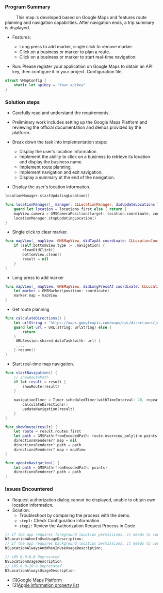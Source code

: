 ### Program Summary
&emsp; &emsp; This map is developed based on Google Maps and features route planning and navigation capabilities. After navigation ends, a trip summary is displayed.

- Features:
    + Long press to add marker, single click to remove marker.
    + Click on a business or marker to plan a route.
    + Click on a business or marker to start real-time navigation.

- Run:
Please register your application on Google Maps to obtain an API key, then configure it in your project. Configuration file.
```Swift
struct VMapConfig {
    static let apiKey = "Your apikey"
}
```

### Solution steps

- Carefully read and understand the requirements.
- Preliminary work includes setting up the Google Maps Platform and reviewing the official documentation and demos provided by the platform.
- Break down the task into implementation steps:
    + Display the user's location information.
    + Implement the ability to click on a business to retrieve its location and display the business name.
    + Implement route planning.
    + Implement navigation and exit navigation.
    + Display a summary at the end of the navigation.

- Display the user's location information.
```Swift
locationManager.startUpdatingLocation()

func locationManager(_ manager: CLLocationManager, didUpdateLocations locations: [CLLocation]) {
    guard let location = locations.first else { return }
    mapView.camera = GMSCameraPosition(target: location.coordinate, zoom: VMapDefaultStyle.normalZoom, bearing: 0, viewingAngle: 0)
    locationManager.stopUpdatingLocation()
}
```

- Single click to clear marker.
```Swift
func mapView(_ mapView: GMSMapView, didTapAt coordinate: CLLocationCoordinate2D) {
    if (self.bottomView.type != .navigation) {
        cleanDidClick()
        bottomView.clean()
        result = nil
    }
}
```

- Long press to add marker
```Swift
func mapView(_ mapView: GMSMapView, didLongPressAt coordinate: CLLocationCoordinate2D) {
    let marker = GMSMarker(position: coordinate)
    marker.map = mapView
}
```

- Get route planning
```Swift
func calculateDirections() {
    let urlString = "https://maps.googleapis.com/maps/api/directions/json?origin=${origin}&destination=${destination}&mode=driving&key=\(VMapConfig.apiKey)"
    guard let url = URL(string: urlString) else {
        return
    }
     URLSession.shared.dataTask(with: url) {
     ....
    }.resume()
}
```

- Start real-time map navigation.
```Swift
func startNavigation() {
    // showRoutePath
    if let result = result {
        showRoute(result)
    }
    
    navigationTimer = Timer.scheduledTimer(withTimeInterval: 20, repeats: true) {
        calculateDirections()
        updateNavigation(result)
    }
}

func showRoute(result) {
    let route = result.routes.first
    let path = GMSPath(fromEncodedPath: route.overview_polyline.points)
    directionsRenderer?.map = nil
    directionsRenderer?.path = path
    directionsRenderer?.map = mapView
}

func updateNavigation() {
    let path = GMSPath(fromEncodedPath: points)
    directionsRenderer?.path = path
}

```

### Issues Encountered

- Request authorization dialog cannot be displayed, unable to obtain own location information.
- Solution: 
  + Troubleshoot by comparing the process with the demo. 
  +  `step1:` Check Configuration Information
  +  `step2:` Review the Authorization Request Process in Code
  
```swift
// If the app requires foreground location permissions, it needs to configure
NSLocationWhenInUseUsageDescription;
// If the app requires background location permissions, it needs to configure
NSLocationAlwaysAndWhenInUseUsageDescription;

// iOS 6.0–8.0 Deprecated
NSLocationUsageDescription
// iOS 8.0–10.0 Deprecated
NSLocationAlwaysUsageDescription
```

- [1][Google Maps Platform](https://developers.google.com/maps/documentation/directions)
- [2][Apple information property list](https://developer.apple.com/documentation/bundleresources/information_property_list/nslocationusagedescription)
